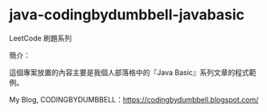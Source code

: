 # java-codingbydumbbell-javabasic
LeetCode 刷題系列

簡介：

這個專案放置的內容主要是我個人部落格中的『Java Basic』系列文章的程式範例。

My Blog, CODINGBYDUMBBELL：https://codingbydumbbell.blogspot.com/
